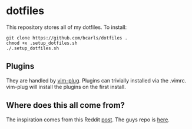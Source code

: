 # dotfiles

This repository stores all of my dotfiles. To install:

```
git clone https://github.com/bcarls/dotfiles .
chmod +x .setup_dotfiles.sh
./.setup_dotfiles.sh
```

## Plugins

They are handled by [vim-plug](https://github.com/junegunn/vim-plug). Plugins can trivially installed via the .vimrc. vim-plug will install the plugins on the first install.

## Where does this all come from?

The inspiration comes from this Reddit [post](https://www.reddit.com/r/vim/comments/3cohmv/manage_dotfiles_with_vimplug_and_github/). The guys repo is [here](https://github.com/binaryplease/dotfiles).


